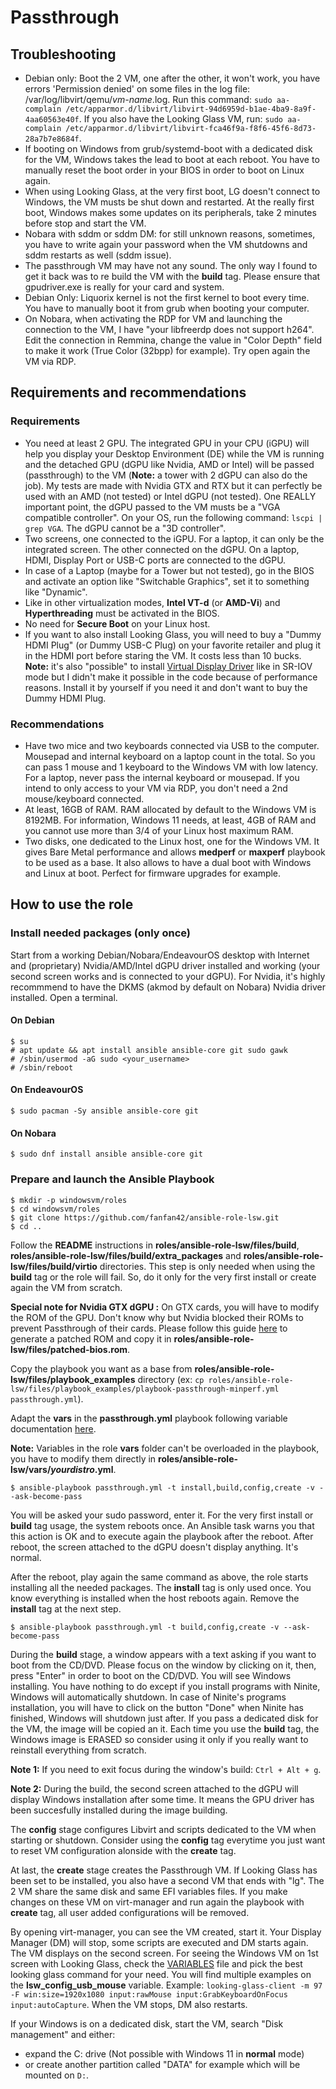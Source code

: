 # Passthrough
## Troubleshooting

* Debian only: Boot the 2 VM, one after the other, it won't work, you have errors 'Permission denied' on some files in the log file: /var/log/libvirt/qemu/*vm-name*.log. Run this command: `sudo aa-complain /etc/apparmor.d/libvirt/libvirt-94d6959d-b1ae-4ba9-8a9f-4aa60563e40f`. If you also have the Looking Glass VM, run: `sudo aa-complain /etc/apparmor.d/libvirt/libvirt-fca46f9a-f8f6-45f6-8d73-28a7b7e8684f`.
* If booting on Windows from grub/systemd-boot with a dedicated disk for the VM, Windows takes the lead to boot at each reboot. You have to manually reset the boot order in your BIOS in order to boot on Linux again.
* When using Looking Glass, at the very first boot, LG doesn't connect to Windows, the VM musts be shut down and restarted. At the really first boot, Windows makes some updates on its peripherals, take 2 minutes before stop and start the VM.
* Nobara with sddm or sddm DM: for still unknown reasons, sometimes, you have to write again your password when the VM shutdowns and sddm restarts as well (sddm issue).
* The passthrough VM may have not any sound. The only way I found to get it back was to re build the VM with the **build** tag. Please ensure that gpudriver.exe is really for your card and system.
* Debian Only: Liquorix kernel is not the first kernel to boot every time. You have to manually boot it from grub when booting your computer.
* On Nobara, when activating the RDP for VM and launching the connection to the VM, I have "your libfreerdp does not support h264". Edit the connection in Remmina, change the value in "Color Depth" field to make it work (True Color (32bpp) for example). Try open again the VM via RDP.

## Requirements and recommendations

### Requirements

* You need at least 2 GPU. The integrated GPU in your CPU (iGPU) will help you display your Desktop Environment (DE) while the VM is running and the detached GPU (dGPU like Nvidia, AMD or Intel) will be passed (passthrough) to the VM (**Note:** a tower with 2 dGPU can also do the job). My tests are made with Nvidia GTX and RTX but it can perfectly be used with an AMD (not tested) or Intel dGPU (not tested). One REALLY important point, the dGPU passed to the VM musts be a "VGA compatible controller". On your OS, run the following command: `lscpi | grep VGA`. The dGPU cannot be a "3D controller".
* Two screens, one connected to the iGPU. For a laptop, it can only be the integrated screen. The other connected on the dGPU. On a laptop, HDMI, Display Port or USB-C ports are connected to the dGPU.
* In case of a Laptop (maybe for a Tower but not tested), go in the BIOS and activate an option like "Switchable Graphics", set it to something like "Dynamic".
* Like in other virtualization modes, **Intel VT-d** (or **AMD-Vi**) and **Hyperthreading** must be activated in the BIOS.
* No need for **Secure Boot** on your Linux host.
* If you want to also install Looking Glass, you will need to buy a "Dummy HDMI Plug" (or Dummy USB-C Plug) on your favorite retailer and plug it in the HDMI port before staring the VM. It costs less than 10 bucks. **Note:** it's also "possible" to install [Virtual Display Driver](https://github.com/VirtualDrivers/Virtual-Display-Driver) like in SR-IOV mode but I didn't make it possible in the code because of performance reasons. Install it by yourself if you need it and don't want to buy the Dummy HDMI Plug.

### Recommendations

* Have two mice and two keyboards connected via USB to the computer. Mousepad and internal keyboard on a laptop count in the total. So you can pass 1 mouse and 1 keyboard to the Windows VM with low latency. For a laptop, never pass the internal keyboard or mousepad. If you intend to only access to your VM via RDP, you don't need a 2nd mouse/keyboard connected.
* At least, 16GB of RAM. RAM allocated by default to the Windows VM is 8192MB. For information, Windows 11 needs, at least, 4GB of RAM and you cannot use more than 3/4 of your Linux host maximum RAM.
* Two disks, one dedicated to the Linux host, one for the Windows VM. It gives Bare Metal performance and allows **medperf** or **maxperf** playbook to be used as a base. It also allows to have a dual boot with Windows and Linux at boot. Perfect for firmware upgrades for example.

## How to use the role

### Install needed packages (only once)

Start from a working Debian/Nobara/EndeavourOS desktop with Internet and (proprietary) Nvidia/AMD/Intel dGPU driver installed and working (your second screen works and is connected to your dGPU). For Nvidia, it's highly recommmend to have the DKMS (akmod by default on Nobara) Nvidia driver installed. Open a terminal.

#### On Debian

```shell
$ su
# apt update && apt install ansible ansible-core git sudo gawk
# /sbin/usermod -aG sudo <your_username>
# /sbin/reboot
```

#### On EndeavourOS

```shell
$ sudo pacman -Sy ansible ansible-core git
```

#### On Nobara

```shell
$ sudo dnf install ansible ansible-core git
```

### Prepare and launch the Ansible Playbook

```shell
$ mkdir -p windowsvm/roles
$ cd windowsvm/roles
$ git clone https://github.com/fanfan42/ansible-role-lsw.git
$ cd ..
```

Follow the **README** instructions in **roles/ansible-role-lsw/files/build**, **roles/ansible-role-lsw/files/build/extra_packages** and **roles/ansible-role-lsw/files/build/virtio** directories. This step is only needed when using the **build** tag or the role will fail. So, do it only for the very first install or create again the VM from scratch.

**Special note for Nvidia GTX dGPU :** On GTX cards, you will have to modify the ROM of the GPU. Don't know why but Nvidia blocked their ROMs to prevent Passthrough of their cards. Please follow this guide [here](PATCH_NVIDIA_FW.md) to generate a patched ROM and copy it in **roles/ansible-role-lsw/files/patched-bios.rom**. 

Copy the playbook you want as a base from **roles/ansible-role-lsw/files/playbook_examples** directory (ex: `cp roles/ansible-role-lsw/files/playbook_examples/playbook-passthrough-minperf.yml passthrough.yml`).

Adapt the **vars** in the **passthrough.yml** playbook following variable documentation [here](VARIABLES.md).

**Note:** Variables in the role **vars** folder can't be overloaded in the playbook, you have to modify them directly in **roles/ansible-role-lsw/vars/*yourdistro*.yml**.

```shell
$ ansible-playbook passthrough.yml -t install,build,config,create -v --ask-become-pass
```

You will be asked your sudo password, enter it. For the very first install or **build** tag usage, the system reboots once. An Ansible task warns you that this action is OK and to execute again the playbook after the reboot. After reboot, the screen attached to the dGPU doesn't display anything. It's normal.

After the reboot, play again the same command as above, the role starts installing all the needed packages. The **install** tag is only used once. You know everything is installed when the host reboots again. Remove the **install** tag at the next step.

```shell
$ ansible-playbook passthrough.yml -t build,config,create -v --ask-become-pass
```

During the **build** stage, a window appears with a text asking if you want to boot from the CD/DVD. Please focus on the window by clicking on it, then, press "Enter" in order to boot on the CD/DVD. You will see Windows installing. You have nothing to do except if you install programs with Ninite, Windows will automatically shutdown. In case of Ninite's programs installation, you will have to click on the button "Done" when Ninite has finished, Windows will shutdown just after. If you pass a dedicated disk for the VM, the image will be copied an it. Each time you use the **build** tag, the Windows image is ERASED so consider using it only if you really want to reinstall everything from scratch.

**Note 1:** If you need to exit focus during the window's build: `Ctrl + Alt + g`.

**Note 2:** During the build, the second screen attached to the dGPU will display Windows installation after some time. It means the GPU driver has been succesfully installed during the image building.

The **config** stage configures Libvirt and scripts dedicated to the VM when starting or shutdown. Consider using the **config** tag everytime you just want to reset VM configuration alonside with the **create** tag.

At last, the **create** stage creates the Passthrough VM. If Looking Glass has been set to be installed, you also have a second VM that ends with "lg". The 2 VM share the same disk and same EFI variables files. If you make changes on these VM on virt-manager and run again the playbook with **create** tag, all user added configurations will be removed.

By opening virt-manager, you can see the VM created, start it. Your Display Manager (DM) will stop, some scripts are executed and DM starts again. The VM displays on the second screen. For seeing the Windows VM on 1st screen with Looking Glass, check the [VARIABLES](VARIABLES.md) file and pick the best looking glass command for your need. You will find multiple examples on the **lsw_config_usb_mouse** variable. Example: `looking-glass-client -m 97 -F win:size=1920x1080 input:rawMouse input:GrabKeyboardOnFocus input:autoCapture`. When the VM stops, DM also restarts.

If your Windows is on a dedicated disk, start the VM, search "Disk management" and either:
* expand the C: drive (Not possible with Windows 11 in **normal** mode)
* or create another partition called "DATA" for example which will be mounted on `D:`.
